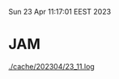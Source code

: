 Sun 23 Apr 11:17:01 EEST 2023
# JAM
<a href='./cache/202304/23_11.log'>./cache/202304/23_11.log</a>
